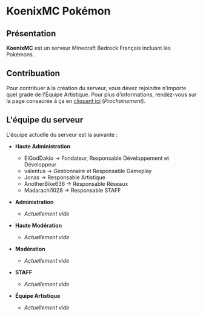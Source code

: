 # KoenixMC Pokémon

## Présentation
**KoenixMC** est un serveur Minecraft Bedrock Français incluant les Pokémons.

## Contribuation
Pour contribuer à la création du serveur, vous devez rejoindre n'importe quel grade de l'Équipe Artistique. Pour plus d'informations, rendez-vous sur la page consacrée à ça en [cliquant ici](#contribuation) (*Prochainement*).

## L'équipe du serveur
L'équipe actuelle du serveur est la suivante :
- **Haute Administration**
    - ElGodDakio → Fondateur, Responsable Développement et Développeur
    - valentus → Gestionnaire et Responsable Gameplay
    - Jonas → Responsable Artistique
    - AnotherBike636 → Responsable Réseaux
    - Madarachi1028 → Responsable STAFF

- **Administration**
    - *Actuellement vide*

- **Haute Modération**
    - *Actuellement vide*
    
- **Modération**
    - *Actuellement vide*

- **STAFF**
    - *Actuellement vide*

- **Équipe Artistique**
    - *Actuellement vide*

<!--
**KoenixMC/KoenixMC** is a ✨ _special_ ✨ repository because its `README.md` (this file) appears on your GitHub profile.

Here are some ideas to get you started:

- 🔭 I’m currently working on ...
- 🌱 I’m currently learning ...
- 👯 I’m looking to collaborate on ...
- 🤔 I’m looking for help with ...
- 💬 Ask me about ...
- 📫 How to reach me: ...
- 😄 Pronouns: ...
- ⚡ Fun fact: ...
-->
